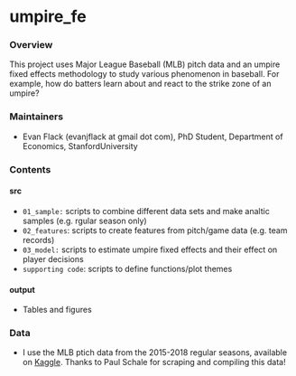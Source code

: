 # umpire_fe

### Overview
This project uses Major League Baseball (MLB) pitch data and an umpire fixed effects methodology to study various phenomenon in baseball. For example, how do batters learn about and react to the strike zone of an umpire?

### Maintainers
* Evan Flack (evanjflack at gmail dot com), PhD Student, Department of Economics, StanfordUniversity

### Contents

#### src
* `01_sample:` scripts to combine different data sets and make analtic samples (e.g. rgular season only)
* `02_features`: scripts to create features from pitch/game data (e.g. team records)
* `03_model:` scripts to estimate umpire fixed effects and their effect on player decisions
* `supporting code`: scripts to define functions/plot themes

#### output
* Tables and figures

### Data
* I use the MLB ptich data from the 2015-2018 regular seasons, available on [Kaggle](https://www.kaggle.com/pschale/mlb-pitch-data-20152018). Thanks to Paul Schale for scraping and compiling this data!
